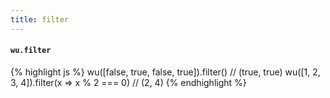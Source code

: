 ```yaml
---
title: filter
---
```

#### `wu.filter`

{% highlight js %}
wu([false, true, false, true]).filter()
// (true, true)
wu([1, 2, 3, 4]).filter(x => x % 2 === 0)
// (2, 4)
{% endhighlight %}
